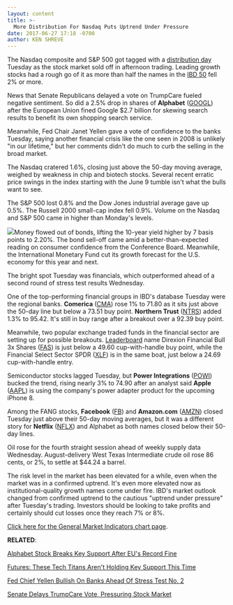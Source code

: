 ```yaml
---
layout: content
title: >-
  More Distribution For Nasdaq Puts Uptrend Under Pressure
date: 2017-06-27 17:18 -0700
author: KEN SHREVE
---
```






The Nasdaq composite and S&P 500 got tagged with a [distribution day](http://education.investors.com/lesson.aspx?id=735759&sourceid=735764) Tuesday as the stock market sold off in afternoon trading. Leading growth stocks had a rough go of it as more than half the names in the [IBD 50](https://www.investors.com/stock-lists/ibd-50/ibd-50-performance/) fell 2% or more.




News that Senate Republicans delayed a vote on TrumpCare fueled negative sentiment. So did a 2.5% drop in shares of **Alphabet** ([GOOGL](https://research.investors.com/quote.aspx?symbol=GOOGL)) after the European Union fined Google $2.7 billion for skewing search results to benefit its own shopping search service.


Meanwhile, Fed Chair Janet Yellen gave a vote of confidence to the banks Tuesday, saying another financial crisis like the one seen in 2008 is unlikely "in our lifetime," but her comments didn't do much to curb the selling in the broad market.


The Nasdaq cratered 1.6%, closing just above the 50-day moving average, weighed by weakness in chip and biotech stocks. Several recent erratic price swings in the index starting with the June 9 tumble isn't what the bulls want to see.


The S&P 500 lost 0.8% and the Dow Jones industrial average gave up 0.5%. The Russell 2000 small-cap index fell 0.9%. Volume on the Nasdaq and S&P 500 came in higher than Monday's levels.


![](https://www.investors.com/wp-content/uploads/2017/06/MP062717.png)Money flowed out of bonds, lifting the 10-year yield higher by 7 basis points to 2.20%. The bond sell-off came amid a better-than-expected reading on consumer confidence from the Conference Board. Meanwhile, the International Monetary Fund cut its growth forecast for the U.S. economy for this year and next.


The bright spot Tuesday was financials, which outperformed ahead of a second round of stress test results Wednesday.


One of the top-performing financial groups in IBD's database Tuesday were the regional banks. **Comerica** ([CMA](https://research.investors.com/quote.aspx?symbol=CMA)) rose 1% to 71.80 as it sits just above the 50-day line but below a 73.51 buy point. **Northern Trust** ([NTRS](https://research.investors.com/quote.aspx?symbol=NTRS)) added 1.3% to 95.42. It's still in buy range after a breakout over a 92.39 buy point.


Meanwhile, two popular exchange traded funds in the financial sector are setting up for possible breakouts. [Leaderboard](https://www.investors.com/leaderboard) name Direxion Financial Bull 3x Shares ([FAS](https://research.investors.com/quote.aspx?symbol=FAS)) is just below a 49.60 cup-with-handle buy point, while the Financial Select Sector SPDR ([XLF](https://research.investors.com/quote.aspx?symbol=XLF)) is in the same boat, just below a 24.69 cup-with-handle entry.


Semiconductor stocks lagged Tuesday, but **Power Integrations** ([POWI](https://research.investors.com/quote.aspx?symbol=POWI)) bucked the trend, rising nearly 3% to 74.90 after an analyst said **Apple** ([AAPL](https://research.investors.com/quote.aspx?symbol=AAPL)) is using the company's power adapter product for the upcoming iPhone 8.


Among the FANG stocks, **Facebook** ([FB](https://research.investors.com/quote.aspx?symbol=FB)) and **Amazon.com** ([AMZN](https://research.investors.com/quote.aspx?symbol=AMZN)) closed Tuesday just above their 50-day moving averages, but it was a different story for **Netflix** ([NFLX](https://research.investors.com/quote.aspx?symbol=NFLX)) and Alphabet as both names closed below their 50-day lines.


Oil rose for the fourth straight session ahead of weekly supply data Wednesday. August-delivery West Texas Intermediate crude oil rose 86 cents, or 2%, to settle at $44.24 a barrel.


The risk level in the market has been elevated for a while, even when the market was in a confirmed uptrend. It's even more elevated now as institutional-quality growth names come under fire. IBD's market outlook changed from confirmed uptrend to the cautious "uptrend under pressure" after Tuesday's trading. Investors should be looking to take profits and certainly should cut losses once they reach 7% or 8%.


[Click here for the General Market Indicators chart page](https://www.investors.com/wp-content/uploads/2017/06/IBD2706153041GMI.pdf).


**RELATED**:


[Alphabet Stock Breaks Key Support After EU's Record Fine](https://www.investors.com/news/technology/alphabets-google-fined-2-7-billion-by-eu-over-search-results/)


[Futures: These Tech Titans Aren't Holding Key Support This Time](https://www.investors.com/market-trend/stock-market-today/futures-stocks-try-to-regroup-after-alphabet-microsoft-join-apple-below-support/)


[Fed Chief Yellen Bullish On Banks Ahead Of Stress Test No. 2](https://www.investors.com/news/this-dow-stock-is-nearing-a-buy-point-ahead-of-bank-stress-test-no-2/)


[Senate Delays TrumpCare Vote, Pressuring Stock Market](https://www.investors.com/news/senate-delays-trumpcare-vote-pressuring-stock-market/)




